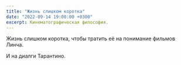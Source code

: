 ```yaml
---
title: "Жизнь слишком коротка"
date: "2022-09-14 19:00:00 +0300"
excerpt: Кинематографическая философия.
---
```


Жизнь слишком коротка, чтобы тратить её на понимание фильмов Линча.

И на диалги Тарантино.